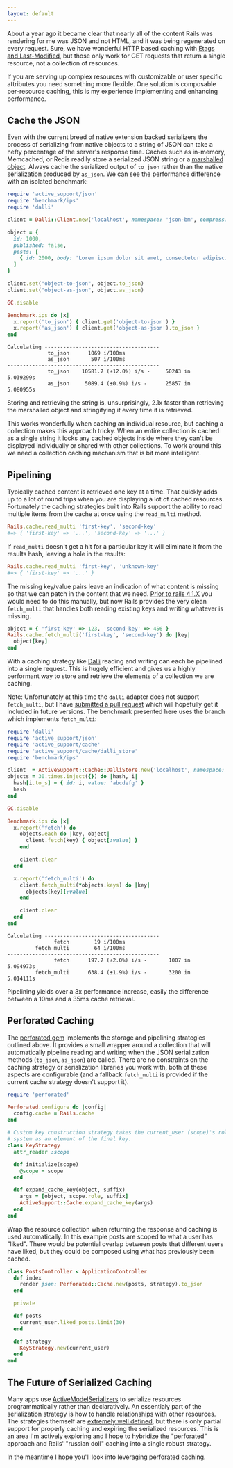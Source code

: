 ```yaml
---
layout: default
---
```


About a year ago it became clear that nearly all of the content Rails was
rendering for me was JSON and not HTML, and it was being regenerated on every
request. Sure, we have wonderful HTTP based caching with [Etags and
Last-Modified][1], but those only work for GET requests that return a single
resource, not a collection of resources.

If you are serving up complex resources with customizable or user specific
attributes you need something more flexible. One solution is composable
per-resource caching, this is my experience implementing and enhancing
performance.

## Cache the JSON

Even with the current breed of native extension backed serializers the process
of serializing from native objects to a string of JSON can take a hefty
percentage of the server's response time. Caches such as in-memory, Memcached,
or Redis readily store a serialized JSON string or a [marshalled object][2].
Always cache the serialized output of `to_json` rather than the native
serialization produced by `as_json`. We can see the performance difference with
an isolated benchmark:

```ruby
require 'active_support/json'
require 'benchmark/ips'
require 'dalli'

client = Dalli::Client.new('localhost', namespace: 'json-bm', compress: true)

object = {
  id: 1000,
  published: false,
  posts: [
    { id: 2000, body: 'Lorem ipsum dolor sit amet, consectetur adipiscing elit. Donec a diam lectus. Sed sit amet ipsum mauris. Maecenas congue ligula ac quam viverra nec consectetur ante hendrerit. Donec et mollis dolor. Praesent et diam eget libero egestas mattis sit amet vitae augue. Nam tincidunt congue enim, ut porta lorem lacinia consectetur. Donec ut libero sed arcu vehicula ultricies a non tortor. Lorem ipsum dolor sit amet, consectetur adipiscing elit. Aenean ut gravida lorem. Ut turpis felis, pulvinar a semper sed, adipiscing id dolor. Pellentesque auctor nisi id magna consequat sagittis. Curabitur dapibus enim sit amet elit pharetra tincidunt feugiat nisl imperdiet. Ut convallis libero in urna ultrices accumsan. Donec sed odio eros. Donec viverra mi quis quam pulvinar at malesuada arcu rhoncus. Cum sociis natoque penatibus et magnis dis parturient montes, nascetur ridiculus mus. In rutrum accumsan ultricies. Mauris vitae nisi at sem facilisis semper ac in est.' }
  ]
}

client.set("object-to-json", object.to_json)
client.set("object-as-json", object.as_json)

GC.disable

Benchmark.ips do |x|
  x.report('to_json') { client.get('object-to-json') }
  x.report('as_json') { client.get('object-as-json').to_json }
end
```

```
Calculating -------------------------------------
             to_json      1069 i/100ms
             as_json       507 i/100ms
-------------------------------------------------
             to_json    10581.7 (±12.0%) i/s -     50243 in   5.039299s
             as_json     5089.4 (±0.9%) i/s -      25857 in   5.080955s
```

Storing and retrieving the string is, unsurprisingly, 2.1x faster than
retrieving the marshalled object and stringifying it every time it is
retrieved.

This works wonderfully when caching an individual resource, but caching a
collection makes this approach tricky. When an entire collection is cached as a
single string it locks any cached objects inside where they can't be displayed
individually or shared with other collections. To work around this we need a
collection caching mechanism that is bit more intelligent.

## Pipelining

Typically cached content is retrieved one key at a time. That quickly adds up
to a lot of round trips when you are displaying a lot of cached resources.
Fortunately the caching strategies built into Rails support the ability to read
multiple items from the cache at once using the `read_multi` method.

```ruby
Rails.cache.read_multi 'first-key', 'second-key'
#=> { 'first-key' => '...', 'second-key' => '...' }
```

If `read_multi` doesn't get a hit for a particular key it will eliminate it
from the results hash, leaving a hole in the results:

```ruby
Rails.cache.read_multi 'first-key', 'unknown-key'
#=> { 'first-key' => '...' }
```

The missing key/value pairs leave an indication of what content is missing so
that we can patch in the content that we need. [Prior to rails 4.1.X][3] you would
need to do this manually, but now Rails provides the very clean `fetch_multi`
that handles both reading existing keys and writing whatever is missing.

```ruby
object = { 'first-key' => 123, 'second-key' => 456 }
Rails.cache.fetch_multi('first-key', 'second-key') do |key|
  object[key]
end
```

With a caching strategy like [Dalli][4] reading and writing can each be
pipelined into a single request. This is hugely efficient and gives us a highly
performant way to store and retrieve the elements of a collection we are
caching.

Note: Unfortunately at this time the `dalli` adapter does not support
`fetch_multi`, but I have [submitted a pull request][5] which will hopefully
get it included in future versions. The benchmark presented here uses the branch
which implements `fetch_multi`:

```ruby
require 'dalli'
require 'active_support/json'
require 'active_support/cache'
require 'active_support/cache/dalli_store'
require 'benchmark/ips'

client  = ActiveSupport::Cache::DalliStore.new('localhost', namespace: 'pipelining-bm')
objects = 30.times.inject({}) do |hash, i|
  hash[i.to_s] = { id: i, value: 'abcdefg' }
  hash
end

GC.disable

Benchmark.ips do |x|
  x.report('fetch') do
    objects.each do |key, object|
      client.fetch(key) { object[:value] }
    end

    client.clear
  end

  x.report('fetch_multi') do
    client.fetch_multi(*objects.keys) do |key|
      objects[key][:value]
    end

    client.clear
  end
end
```

```
Calculating -------------------------------------
               fetch        19 i/100ms
         fetch_multi        64 i/100ms
-------------------------------------------------
               fetch      197.7 (±2.0%) i/s -       1007 in   5.094973s
         fetch_multi      638.4 (±1.9%) i/s -       3200 in   5.014111s
```

Pipelining yields over a 3x performance increase, easily the difference between
a 10ms and a 35ms cache retrieval.

## Perforated Caching

The [perforated gem][6] implements the storage and pipelining strategies
outlined above. It provides a small wrapper around a collection that will
automatically pipeline reading and writing when the JSON serialization methods
(`to_json`, `as_json`) are called. There are no constraints on the caching
strategy or serialization libraries you work with, both of these aspects are
configurable (and a fallback `fetch_multi` is provided if the current cache
strategy doesn't support it).

```ruby
require 'perforated'

Perforated.configure do |config|
  config.cache = Rails.cache
end

# Custom key construction strategy takes the current_user (scope)'s role in the
# system as an element of the final key.
class KeyStrategy
  attr_reader :scope

  def initialize(scope)
    @scope = scope
  end

  def expand_cache_key(object, suffix)
    args = [object, scope.role, suffix]
    ActiveSupport::Cache.expand_cache_key(args)
  end
end
```

Wrap the resource collection when returning the response and caching is used
automatically. In this example posts are scoped to what a user has "liked".
There would be potential overlap between posts that different users have liked,
but they could be composed using what has previously been cached.

```ruby
class PostsController < ApplicationController
  def index
    render json: Perforated::Cache.new(posts, strategy).to_json
  end

  private

  def posts
    current_user.liked_posts.limit(30)
  end

  def strategy
    KeyStrategy.new(current_user)
  end
end
```

## The Future of Serialized Caching

Many apps use [ActiveModelSerializers][7] to serialize resources
programmatically rather than declaratively. An essentialy part of the
serialization strategy is how to handle relationships with other resources. The
strategies themself are [extremely well defined][8], but there is only partial
support for properly caching and expiring the serialized resources. This is an
area I'm actively exploring and I hope to hybridize the "perforated" approach
and Rails' "russian doll" caching into a single robust strategy.

In the meantime I hope you'll look into leveraging perforated caching.

[1]: http://edgeguides.rubyonrails.org/caching_with_rails.html#conditional-get-support
[2]: http://ruby-doc.org/core-2.0/doc/marshal_rdoc.html
[3]: https://github.com/rails/rails/commit/36d41a15c35e6f4b698931987b2115e221d0fcfa
[4]: https://github.com/mperham/dalli
[5]: https://github.com/mperham/dalli/pull/380
[6]: https://github.com/sorentwo/perforated
[7]: https://github.com/rails-api/active_model_serializers
[8]: http://jsonapi.org/
